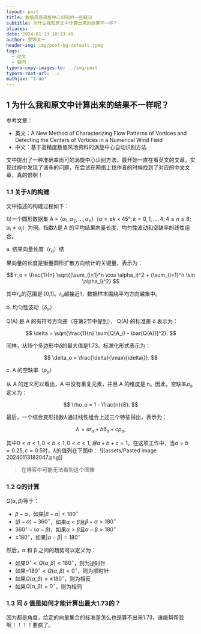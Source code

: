 ```yaml
---
layout: post
title: 数值风场涡旋中心识别的一些疑问
subtitle: 为什么我和原文中计算出来的结果不一样?
aliases: 
date: 2024-01-13 18:13:49
author: 雯饰太一
header-img: img/post-bg-default.jpeg
tags:
  - 论文
  - 疑问
typora-copy-images-to: ../img/post
typora-root-url: ../
mathjax: "true"
---
```

## 1 为什么我和原文中计算出来的结果不一样呢？

参考文章：
- 英文：A New Method of Characterizing Flow Patterns of Vortices and Detecting the Centers of Vortices in a Numerical Wind Field
- 中文：基于高精度数值风场资料的涡旋中心自动识别方法

文中提出了一种准确率尚可的涡旋中心识别方法，最开始一直在看英文的文章，实现过程中发现了诸多的问题，在尝试在网络上找作者的时候找到了对应的中文文章，真的恨啊！

### 1.1 关于$\lambda$的构建

文中描述的构建过程如下：

以一个圆形数据集 A = {$\alpha_1, \alpha_2, ..., \alpha_n$}（$\alpha = \pm k \times 45°; k = 0, 1, ..., 4; 4 \leq n \leq 8; \alpha_i \neq \alpha_j$）为例。指数$\lambda$是 A 的平均结果向量长度、均匀性波动和空缺率的线性组合。

a. 结果向量长度（$r_o$）结

果向量的长度是衡量圆形扩散方向统计的关键量，表示为：

$$
r_o = \frac{1}{n} \sqrt{(\sum_{i=1}^n \cos \alpha_i)^2 + (\sum_{i=1}^n \sin \alpha_i)^2}
$$

其中$r_o$的范围是 [0,1]。$r_o$越接近1，数据样本围绕平均方向越集中。

b. 均匀性波动（$\delta_o$）

Q(A) 是 A 的有符号方向差（在第2节中提到）， Q(A) 的标准差 $\delta$ 表示为：

$$
\delta = \sqrt{\frac{1}{n} \sum[Q(A_i) - \bar{Q(A)}]^2}.
$$

同样，从19个多边形中$\delta$的最大值是1.73。标准化形式表示为：

$$
\delta_o = \frac{\delta}{\max\{\delta\}}.
$$

c. A 的空缺率（$\rho_o$）

从 A 的定义可以看出，A 中没有重复元素，并且 A 的维度是 n。因此，空缺率$\rho_o$定义为：

$$
\rho_o = 1 - \frac{n}{8}.
$$

最后，一个综合变形指数$\lambda$通过线性组合上述三个特征得出，表示为：

$$
\lambda = a r_o + b \delta_o + c \rho_o,
$$

其中$0 < a < 1, 0 < b < 1, 0 < c < 1, 且 a + b + c = 1$。在这项工作中，当$a = b = 0.25, c = 0.5$时，$\lambda$的值列在下图中：
![[assets/Pasted image 20240113182047.png]]

> 在博客中可能无法看到这个图像

### 1.2 Q的计算

$Q(\alpha, \beta)$等于：

- $\beta - \alpha$，如果$|\beta - \alpha| < 180^\circ$
- $(\beta - \alpha) - 360^\circ$，如果$\alpha < \beta$且$\beta - \alpha > 180^\circ$
- $360^\circ - (\alpha - \beta)$，如果$\alpha > \beta$且$\alpha - \beta > 180^\circ$
- $\pm180^\circ$，如果$|\alpha - \beta| = 180^\circ$

然后，α 和 β 之间的趋势可以定义为：

- 如果$0^\circ < Q(\alpha, \beta) < 180^\circ$，则为逆时针
- 如果$-180^\circ < Q(\alpha, \beta) < 0^\circ$，则为顺时针
- 如果$Q(\alpha, \beta) = \pm180^\circ$，则为相反
- 如果$Q(\alpha, \beta) = 0^\circ$，则为相同

### 1.3 问 $\delta$ 值是如何才能计算出最大1.73的？

因为都是角度，给定的向量集合的标准差怎么也是算不出来1.73，谁能帮帮我啊！！！！要疯了。
